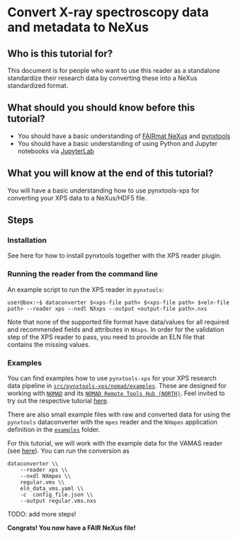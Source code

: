 # Convert X-ray spectroscopy data and metadata to NeXus

## Who is this tutorial for?

This document is for people who want to use this reader as a standalone standardize their research data by converting these
into a NeXus standardized format.

## What should you should know before this tutorial?

- You should have a basic understanding of [FAIRmat NeXus](https://github.com/FAIRmat/nexus_definitions) and [pynxtools](https://github.com/FAIRmat/pynxtools)
- You should have a basic understanding of using Python and Jupyter notebooks via [JupyterLab](https://jupyter.org)

## What you will know at the end of this tutorial?

You will have a basic understanding how to use pynxtools-xps for converting your XPS data to a NeXus/HDF5 file.

## Steps

### Installation

See here for how to install pynxtools together with the XPS reader plugin.

### Running the reader from the command line

An example script to run the XPS reader in `pynxtools`:

```console
user@box:~$ dataconverter $<xps-file path> $<xps-file path> $<eln-file path> --reader xps --nxdl NXxps --output <output-file path>.nxs
```

Note that none of the supported file format have data/values for all required and recommended fields and attributes in ``NXxps``. In order for the validation step of the XPS reader to pass, you need to provide an ELN file that contains the missing values.

### Examples

You can find examples how to use `pynxtools-xps` for your XPS research data pipeline in [`src/pynxtools-xps/nomad/examples`](../../src/pynxtools_xps/nomad/examples/). These are designed for working with [`NOMAD`](https://nomad-lab.eu/) and its [`NOMAD Remote Tools Hub (NORTH)`](https://nomad-lab.eu/prod/v1/gui/analyze/north). Feel invited to try out the respective tutorial [here](tutorial/nomad.md).

There are also small example files with raw and converted data for using the `pynxtools` dataconverter with the `mpes` reader and the `NXmpes` application definition in the [`examples`](https://github.com/FAIRmat-NFDI/pynxtools-xps/tree/main/examples/) folder.

For this tutorial, we will work with the example data for the VAMAS reader (see [here](../reference/vms.md)). You can run the conversion as

```shell
dataconverter \\
    --reader xps \\
    --nxdl NXmpes \\
    regular.vms \\
    eln_data_vms.yaml \\
    -c  config_file.json \\
    --output regular.vms.nxs 
```

TODO: add more steps! <!--[The Jupyter notebook is available here](https://github.com/FAIRmat-NFDI/pynxtools-em/blob/main/examples/HowToUseTutorial.ipynb) TODO!-->

**Congrats! You now have a FAIR NeXus file!**
